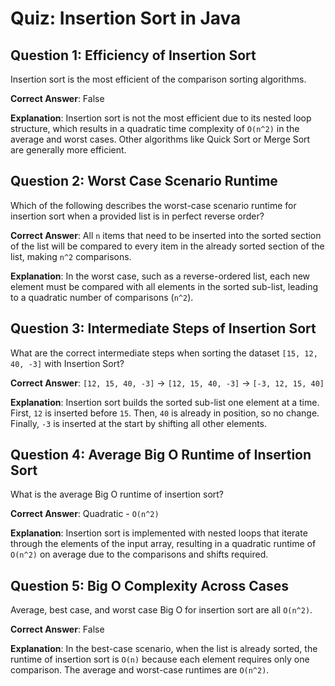 # Quiz: Insertion Sort in Java

## Question 1: Efficiency of Insertion Sort

Insertion sort is the most efficient of the comparison sorting algorithms.

**Correct Answer**: False

**Explanation**: Insertion sort is not the most efficient due to its nested loop structure, which results in a quadratic time complexity of `O(n^2)` in the average and worst cases. Other algorithms like Quick Sort or Merge Sort are generally more efficient.

## Question 2: Worst Case Scenario Runtime

Which of the following describes the worst-case scenario runtime for insertion sort when a provided list is in perfect reverse order?

**Correct Answer**: All `n` items that need to be inserted into the sorted section of the list will be compared to every item in the already sorted section of the list, making `n^2` comparisons.

**Explanation**: In the worst case, such as a reverse-ordered list, each new element must be compared with all elements in the sorted sub-list, leading to a quadratic number of comparisons (`n^2`).

## Question 3: Intermediate Steps of Insertion Sort

What are the correct intermediate steps when sorting the dataset `[15, 12, 40, -3]` with Insertion Sort?

**Correct Answer**: `[12, 15, 40, -3]` -> `[12, 15, 40, -3]` -> `[-3, 12, 15, 40]`

**Explanation**: Insertion sort builds the sorted sub-list one element at a time. First, `12` is inserted before `15`. Then, `40` is already in position, so no change. Finally, `-3` is inserted at the start by shifting all other elements.

## Question 4: Average Big O Runtime of Insertion Sort

What is the average Big O runtime of insertion sort?

**Correct Answer**: Quadratic - `O(n^2)`

**Explanation**: Insertion sort is implemented with nested loops that iterate through the elements of the input array, resulting in a quadratic runtime of `O(n^2)` on average due to the comparisons and shifts required.

## Question 5: Big O Complexity Across Cases

Average, best case, and worst case Big O for insertion sort are all `O(n^2)`.

**Correct Answer**: False

**Explanation**: In the best-case scenario, when the list is already sorted, the runtime of insertion sort is `O(n)` because each element requires only one comparison. The average and worst-case runtimes are `O(n^2)`.
